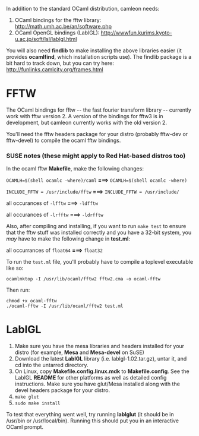 In addition to the standard OCaml distribution, camleon needs:

  1. OCaml bindings for the fftw library: http://math.umh.ac.be/an/software.php
  1. OCaml OpenGL bindings (LablGL): http://wwwfun.kurims.kyoto-u.ac.jp/soft/lsl/lablgl.html

You will also need **findlib** to make installing the above libraries easier (it provides **ocamlfind**, which installation scripts use). The findlib package is a bit hard to track down, but you can try here: http://funlinks.camlcity.org/frames.html

# FFTW #

The OCaml bindings for fftw -- the fast fourier transform library -- currently work with fftw version 2. A version of the bindings for fftw3 is in development, but camleon currently works with the old version 2.

You'll need the fftw headers package for your distro (probably fftw-dev or fftw-devel) to compile the ocaml fftw bindings.

### SUSE notes (these might apply to Red Hat-based distros too) ###

In the ocaml fftw **Makefile**, make the following changes:

`OCAMLH=$(shell ocamlc -where)/caml` **===>** `OCAMLH=$(shell ocamlc -where)`

`INCLUDE_FFTW = /usr/include/fftw` **===>**  `INCLUDE_FFTW = /usr/include/`

all occurances of `-lfftw` **===>** `-ldfftw`

all occurances of `-lrfftw` **===>** `-ldrfftw`

Also, after compiling and installing, if you want to run `make test` to ensure that the fftw stuff was installed correctly and you have a 32-bit system, you _may_ have to make the following change in **test.ml**:

all occurrances of `float64` **===>** `float32`

To run the `test.ml` file, you'll probably have to compile a toplevel executable like so:

```
ocamlmktop -I /usr/lib/ocaml/fftw2 fftw2.cma -o ocaml-fftw
```

Then run:

```
chmod +x ocaml-fftw
./ocaml-fftw -I /usr/lib/ocaml/fftw2 test.ml
```

# LablGL #

  1. Make sure you have the mesa libraries and headers installed for your distro (for example, **Mesa** and **Mesa-devel** on SuSE)
  1. Download the latest **LablGL** library (i.e. lablgl-1.02.tar.gz), untar it, and cd into the untarred directory.
  1. On Linux, copy **Makefile.config.linux.mdk** to **Makefile.config**. See the LablGL **README** for other platforms as well as detailed config instructions. Make sure you have glut/Mesa installed along with the devel headers package for your distro.
  1. `make glut`
  1. `sudo make install`

To test that everything went well, try running **lablglut** (it should be in /usr/bin or /usr/local/bin). Running this should put you in an interactive OCaml prompt.